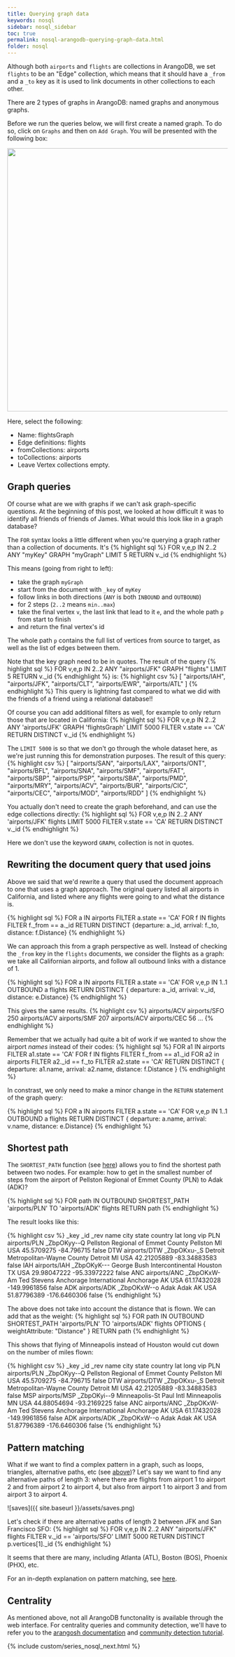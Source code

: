```yaml
---
title: Querying graph data
keywords: nosql
sidebar: nosql_sidebar
toc: true
permalink: nosql-arangodb-querying-graph-data.html
folder: nosql
---
```


Although both `airports` and `flights` are collections in ArangoDB, we set `flights` to be an "Edge" collection, which means that it should have a `_from` and a `_to` key as it is used to link documents in other collections to each other.

There are 2 types of graphs in ArangoDB: named graphs and anonymous graphs.

Before we run the queries below, we will first create a named graph. To do so, click on `Graphs` and then on `Add Graph`. You will be presented with the following box:

<img src="{{ site.baseurl }}/assets/arangodb_creategraph.png" width="600px"/>

Here, select the following:
- Name: flightsGraph
- Edge definitions: flights
- fromCollections: airports
- toCollections: airports
- Leave Vertex collections empty.

## Graph queries
Of course what are we with graphs if we can't ask graph-specific questions. At the beginning of this post, we looked at how difficult it was to identify all friends of friends of James. What would this look like in a graph database?

The `FOR` syntax looks a little different when you're querying a graph rather than a collection of documents. It's
{% highlight sql %}
FOR v,e,p IN 2..2 ANY "myKey" GRAPH "myGraph"
LIMIT 5
RETURN v._id
{% endhighlight %}

This means (going from right to left):
- take the graph `myGraph`
- start from the document with `_key` of `myKey`
- follow links in both directions (`ANY` is both `INBOUND` and `OUTBOUND`)
- for 2 steps (`2..2` means `min..max`)
- take the final vertex `v`, the last link that lead to it `e`, and the whole path `p` from start to finish
- and return the final vertex's id

The whole path `p` contains the full list of vertices from source to target, as well as the list of edges between them.

Note that the key  graph need to be in quotes. The result of the query
{% highlight sql %}
FOR v,e,p IN 2..2 ANY "airports/JFK" GRAPH "flights"
LIMIT 5
RETURN v._id
{% endhighlight %}
is:
{% highlight csv %}
[
  "airports/IAH",
  "airports/JFK",
  "airports/CLT",
  "airports/EWR",
  "airports/ATL"
]
{% endhighlight %}
This query is lightning fast compared to what we did with the friends of a friend using a relational database!!

Of course you can add additional filters as well, for example to only return those that are located in California:
{% highlight sql %}
FOR v,e,p IN 2..2 ANY 'airports/JFK' GRAPH 'flightsGraph'
LIMIT 5000
FILTER v.state == 'CA'
RETURN DISTINCT v._id
{% endhighlight %}

The `LIMIT 5000` is so that we don't go through the whole dataset here, as we're just running this for demonstration purposes. The result of this query:
{% highlight csv %}
[
  "airports/SAN",
  "airports/LAX",
  "airports/ONT",
  "airports/BFL",
  "airports/SNA",
  "airports/SMF",
  "airports/FAT",
  "airports/SBP",
  "airports/PSP",
  "airports/SBA",
  "airports/PMD",
  "airports/MRY",
  "airports/ACV",
  "airports/BUR",
  "airports/CIC",
  "airports/CEC",
  "airports/MOD",
  "airports/RDD"
]
{% endhighlight %}

You actually don't need to create the graph beforehand, and can use the edge collections directly:
{% highlight sql %}
FOR v,e,p IN 2..2 ANY 'airports/JFK' flights
LIMIT 5000
FILTER v.state == 'CA'
RETURN DISTINCT v._id
{% endhighlight %}

Here we don't use the keyword `GRAPH`,  collection is not in quotes.

## Rewriting the document query that used joins
Above we said that we'd rewrite a query that used the document approach to one that uses a graph approach. The original query listed all airports in California, and listed where any flights were going to and what the distance is.

{% highlight sql %}
FOR a IN airports
  FILTER a.state == 'CA'
  FOR f IN flights
    FILTER f._from == a._id
    RETURN DISTINCT {departure: a._id, arrival: f._to, distance: f.Distance}
{% endhighlight %}

We can approach this from a graph perspective as well. Instead of checking the `_from` key in the `flights` documents, we consider the flights as a graph: we take all Californian airports, and follow all outbound links with a distance of 1.

{% highlight sql %}
FOR a IN airports
  FILTER a.state == 'CA'
  FOR v,e,p IN 1..1 OUTBOUND a flights
    RETURN DISTINCT { departure: a._id, arrival: v._id, distance: e.Distance}
{% endhighlight %}

This gives the same results.
{% highlight csv %}
airports/ACV  airports/SFO  250
airports/ACV  airports/SMF  207
airports/ACV  airports/CEC  56
...
{% endhighlight %}

Remember that we actually had quite a bit of work if we wanted to show the airport _names_ instead of their codes:
{% highlight sql %}
FOR a1 IN airports
  FILTER a1.state == 'CA'
  FOR f IN flights
    FILTER f._from == a1._id
    FOR a2 in airports
      FILTER a2._id == f._to
      FILTER a2.state == 'CA'
      RETURN DISTINCT {
        departure: a1.name,
        arrival: a2.name,
        distance: f.Distance }
{% endhighlight %}

In constrast, we only need to make a minor change in the `RETURN` statement of the graph query:

{% highlight sql %}
FOR a IN airports
  FILTER a.state == 'CA'
  FOR v,e,p IN 1..1 OUTBOUND a flights
    RETURN DISTINCT { departure: a.name, arrival: v.name, distance: e.Distance}
{% endhighlight %}

## Shortest path
The `SHORTEST_PATH` function (see [here](https://www.arangodb.com/docs/stable/aql/graphs-kshortest-paths.html)) allows you to find the shortest path between two nodes. For example: how to get in the smallest number of steps from the airport of Pellston Regional of Emmet County (PLN) to Adak (ADK)?

{% highlight sql %}
FOR path IN OUTBOUND SHORTEST_PATH 'airports/PLN' TO 'airports/ADK' flights
RETURN path
{% endhighlight %}

The result looks like this:

{% highlight csv %}
_key  _id           _rev         name                                 city       state  country  lat          long          vip
PLN   airports/PLN  _ZbpOKyy--Q  Pellston Regional of Emmet County    Pellston   MI     USA      45.5709275   -84.796715    false
DTW   airports/DTW  _ZbpOKxu-_S  Detroit Metropolitan-Wayne County    Detroit    MI     USA      42.21205889  -83.34883583  false
IAH   airports/IAH  _ZbpOKyK---  George Bush Intercontinental         Houston    TX     USA      29.98047222  -95.33972222  false
ANC   airports/ANC  _ZbpOKxW-Am  Ted Stevens Anchorage International  Anchorage  AK     USA      61.17432028  -149.9961856  false
ADK   airports/ADK  _ZbpOKxW--o  Adak                                 Adak       AK     USA      51.87796389  -176.6460306  false
{% endhighlight %}

The above does not take into account the distance that is flown. We can add that as the weight:
{% highlight sql %}
FOR path IN OUTBOUND SHORTEST_PATH 'airports/PLN' TO 'airports/ADK' flights
OPTIONS {
  weightAttribute: "Distance"
}
RETURN path
{% endhighlight %}

This shows that flying of Minneapolis instead of Houston would cut down on the number of miles flown:

{% highlight csv %}
_key  _id           _rev         name                                 city         state  country  lat          long          vip
PLN   airports/PLN  _ZbpOKyy--Q  Pellston Regional of Emmet County    Pellston     MI     USA      45.5709275   -84.796715    false
DTW   airports/DTW  _ZbpOKxu-_S  Detroit Metropolitan-Wayne County    Detroit      MI     USA      42.21205889  -83.34883583  false
MSP   airports/MSP  _ZbpOKyi--9  Minneapolis-St Paul Intl             Minneapolis  MN     USA      44.88054694  -93.2169225   false
ANC   airports/ANC  _ZbpOKxW-Am  Ted Stevens Anchorage International  Anchorage    AK     USA      61.17432028  -149.9961856  false
ADK   airports/ADK  _ZbpOKxW--o  Adak                                 Adak         AK     USA      51.87796389  -176.6460306  false
{% endhighlight %}

## Pattern matching
What if we want to find a complex pattern in a graph, such as loops, triangles, alternative paths, etc (see [above](#subgraph-mapping))? Let's say we want to find any alternative paths of length 3: where there are flights from airport 1 to airport 2 and from airport 2 to airport 4, but also from airport 1 to airport 3 and from airport 3 to airport 4.

![saves]({{ site.baseurl }}/assets/saves.png)

Let's check if there are alternative paths of length 2 between JFK and San Francisco SFO:
{% highlight sql %}
FOR v,e,p IN 2..2 ANY "airports/JFK" flights
FILTER v._id == 'airports/SFO'
LIMIT 5000
RETURN DISTINCT p.vertices[1]._id
{% endhighlight %}

It seems that there are many, including Atlanta (ATL), Boston (BOS), Phoenix (PHX), etc.

For an in-depth explanation on pattern matching, see [here](https://www.arangodb.com/arangodb-training-center/graphs/pattern-matching/).

## Centrality
As mentioned above, not all ArangoDB functonality is available through the web interface. For centrality queries and community detection, we'll have to refer you to the [arangosh documentation](https://www.arangodb.com/docs/stable/programs-arangosh.html) and [community detection tutorial](https://www.arangodb.com/pregel-community-detection/).

{% include custom/series_nosql_next.html %}
